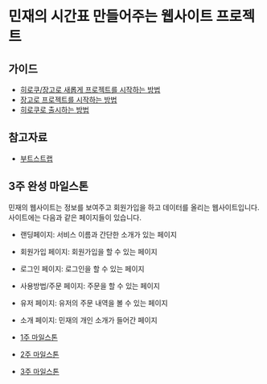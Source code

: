 # 민재의 시간표 만들어주는 웹사이트 프로젝트

## 가이드

* [히로쿠/장고로 새롭게 프로젝트를 시작하는 방법](/myproject/docs/heroku-django-start-guide.md)
* [장고로 프로젝트를 시작하는 방법](/myproject/docs/django-start-guide.md)
* [히로쿠로 출시하는 방법](/myproject/docs/heroku-deploy-guide.md)

## 참고자료

- [부트스트랩](http://bootstrapk.com/)

## 3주 완성 마일스톤

민재의 웹사이트는 정보를 보여주고 회원가입을 하고 데이터를 올리는 웹사이트입니다. 사이트에는 다음과 같은 페이지들이 있습니다.
- 랜딩페이지: 서비스 이름과 간단한 소개가 있는 페이지
- 회원가입 페이지: 회원가입을 할 수 있는 페이지
- 로그인 페이지: 로그인을 할 수 있는 페이지
- 사용방법/주문 페이지: 주문을 할 수 있는 페이지
- 유저 페이지: 유저의 주문 내역을 볼 수 있는 페이지
- 소개 페이지: 민재의 개인 소개가 들어간 페이지

- [1주 마일스톤](/myproject/milestones/week1.md)
- [2주 마일스톤](/myproject/milestones/week2.md)
- [3주 마일스톤](/myproject/milestones/week3.md)
